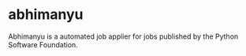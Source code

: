 # abhimanyu
Abhimanyu is a automated job applier for jobs published by the Python Software Foundation.
